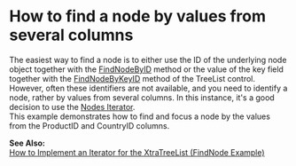 # How to find a node by values from several columns


<p>The easiest way to find a node is to either use the ID of the underlying node object together with the <a href="http://documentation.devexpress.com/#WindowsForms/DevExpressXtraTreeListTreeList_FindNodeByIDtopic">FindNodeByID</a> method or the value of the key field together with the <a href="http://documentation.devexpress.com/#WindowsForms/DevExpressXtraTreeListTreeList_FindNodeByKeyIDtopic">FindNodeByKeyID</a> method of the TreeList control.<br />
However, often these identifiers are not available, and you need to identify a node, rather by values from several columns. In this instance, it's a good decision to use the <a href="http://documentation.devexpress.com/#WindowsForms/CustomDocument1472">Nodes Iterator</a>.<br />
This example demonstrates how to find and focus a node by the values from the ProductID and CountryID columns.</p><p><strong>See Also:</strong><br />
<a href="https://www.devexpress.com/Support/Center/p/A236">How to Implement an Iterator for the XtraTreeList (FindNode Example)</a></p>

<br/>



